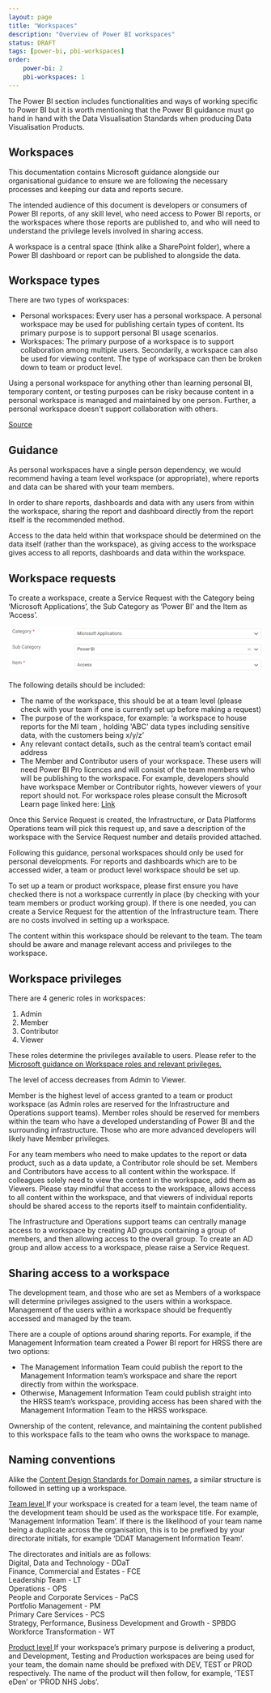 ```yaml
---
layout: page
title: "Workspaces"
description: "Overview of Power BI workspaces"
status: DRAFT
tags: [power-bi, pbi-workspaces]
order:
    power-bi: 2
    pbi-workspaces: 1
---
```

The Power BI section includes functionalities and ways of working specific to Power BI but it is worth mentioning that the Power BI guidance must go hand in hand with the Data Visualisation Standards when producing Data Visualisation Products.  
  
## Workspaces  

This documentation contains Microsoft guidance alongside our organisational guidance to ensure we are following the necessary processes and keeping our data and reports secure.  
  
The intended audience of this document is developers or consumers of Power BI reports, of any skill level, who need access to Power BI reports, or the workspaces where those reports are published to, and who will need to understand the privilege levels involved in sharing access.  
  
A workspace is a central space (think alike a SharePoint folder), where a Power BI dashboard or report can be published to alongside the data.  
     

## Workspace types  
  
There are two types of workspaces:  
-	Personal workspaces: Every user has a personal workspace. A personal workspace may be used for publishing certain types of content. Its primary purpose is to support personal BI usage scenarios.
-	Workspaces: The primary purpose of a workspace is to support collaboration among multiple users. Secondarily, a workspace can also be used for viewing content. The type of workspace can then be broken down to team or product level.  
  
Using a personal workspace for anything other than learning personal BI, temporary content, or testing purposes can be risky because content in a personal workspace is managed and maintained by one person. Further, a personal workspace doesn't support collaboration with others.  
  
[Source][ws 1]  
    

## Guidance  
  
As personal workspaces have a single person dependency, we would recommend having a team level workspace (or appropriate), where reports and data can be shared with your team members.  
  
In order to share reports, dashboards and data with any users from within the workspace, sharing the report and dashboard directly from the report itself is the recommended method.  
  
Access to the data held within that workspace should be determined on the data itself (rather than the workspace), as giving access to the workspace gives access to all reports, dashboards and data within the workspace.  
  
  
## Workspace requests  
  
To create a workspace, create a Service Request with the Category being ‘Microsoft Applications’, the Sub Category as ‘Power BI’ and the Item as ‘Access’.  
  
![Screenshot showing how to configure the Category, Sub-category and Item fields of a service desk request](categories.png)  
  
The following details should be included:  
-	The name of the workspace, this should be at a team level (please check with your team if one is currently set up before making a request)
-	The purpose of the workspace, for example: ‘a workspace to house reports for the MI team , holding 'ABC' data types including sensitive data, with the customers being x/y/z’
-	Any relevant contact details, such as the central team’s contact email address
-	The Member and Contributor users of your workspace. These users will need Power BI Pro licences and will consist of the team members who will be publishing to the workspace. For example, developers should have workspace Member or Contributor rights, however viewers of your report should not. For workspace roles please consult the Microsoft Learn page linked here: [Link][ws 2]  
  
Once this Service Request is created, the Infrastructure, or Data Platforms Operations team will pick this request up, and save a description of the workspace with the Service Request number and details provided attached.  
  
Following this guidance, personal workspaces should only be used for personal developments. For reports and dashboards which are to be accessed wider, a team or product level workspace should be set up.  
  
To set up a team or product workspace, please first ensure you have checked there is not a workspace currently in place (by checking with your team members or product working group). If there is one needed, you can create a Service Request for the attention of the Infrastructure team. There are no costs involved in setting up a workspace.  
  
The content within this workspace should be relevant to the team. The team should be aware and manage relevant access and privileges to the workspace.  
  
  
## Workspace privileges  
  
There are 4 generic roles in workspaces:
1. Admin
2. Member
3. Contributor
4. Viewer

These roles determine the privileges available to users. Please refer to the [Microsoft guidance on Workspace roles and relevant privileges.][ws 3]  
  
The level of access decreases from Admin to Viewer.  
  
Member is the highest level of access granted to a team or product workspace (as Admin roles are reserved for the Infrastructure and Operations support teams). Member roles should be reserved for members within the team who have a developed understanding of Power BI and the surrounding infrastructure. Those who are more advanced developers will likely have Member privileges.  
  
For any team members who need to make updates to the report or data product, such as a data update, a Contributor role should be set. Members and Contributors have access to all content within the workspace. If colleagues solely need to view the content in the workspace, add them as Viewers. Please stay mindful that access to the workspace, allows access to all content within the workspace, and that viewers of individual reports should be shared access to the reports itself to maintain confidentiality.  
  
The Infrastructure and Operations support teams can centrally manage access to a workspace by creating AD groups containing a group of members, and then allowing access to the overall group. To create an AD group and allow access to a workspace, please raise a Service Request.  
  
  
## Sharing access to a workspace  
  
The development team, and those who are set as Members of a workspace will determine privileges assigned to the users within a workspace. Management of the users within a workspace should be frequently accessed and managed by the team.  
  
There are a couple of options around sharing reports.
For example, if the Management Information team created a Power BI report for HRSS there are two options:  
-	The Management Information Team could publish the report to the Management Information team’s workspace and share the report directly from within the workspace.
-	Otherwise, Management Information Team could publish straight into the HRSS team’s workspace, providing access has been shared with the Management Information Team to the HRSS workspace.  
  
Ownership of the content, relevance, and maintaining the content published to this workspace falls to the team who owns the workspace to manage.  
  
  
## Naming conventions  
  
Alike the [Content Design Standards for Domain names][ws 4], a similar structure is followed in setting up a workspace.  
  
<HTML><u> Team level </u></HTML> 
If your workspace is created for a team level, the team name of the development team should be used as the workspace title. For example, ‘Management Information Team’. If there is the likelihood of your team name being a duplicate across the organisation, this is to be prefixed by your directorate initials, for example ‘DDAT Management Information Team’.  
  
The directorates and initials are as follows:  
Digital, Data and Technology - DDaT  
Finance, Commercial and Estates - FCE  
Leadership Team	- LT  
Operations - OPS  
People and Corporate Services - PaCS  
Portfolio Management - PM  
Primary Care Services - PCS  
Strategy, Performance, Business Development and Growth - SPBDG  
Workforce Transformation - WT  
  
<HTML><u> Product level </u></HTML>
If your workspace’s primary purpose is delivering a product, and Development, Testing and Production workspaces are being used for your team, the domain name should be prefixed with DEV, TEST or PROD respectively. The name of the product will then follow, for example, ‘TEST eDen’ or ‘PROD NHS Jobs’.







[ws 1]: https://learn.microsoft.com/en-us/power-bi/guidance/powerbi-implementation-planning-workspaces-workspace-level-planning#appropriate-use-of-personal-workspaces
[ws 2]: https://learn.microsoft.com/en-us/power-bi/collaborate-share/service-roles-new-workspaces
[ws 3]: https://learn.microsoft.com/en-us/power-bi/collaborate-share/service-roles-new-workspaces#workspace-roles
[ws 4]: https://nhsbsauk.sharepoint.com/sites/DigitalContentDesignTeam/SitePages/NHSBSA-digital-style-guide-and-standards.aspx#domains